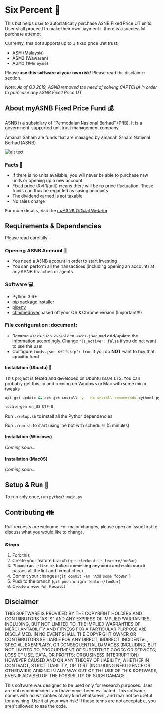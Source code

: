 # Six Percent :money_with_wings:

This bot helps user to automatically purchase ASNB Fixed Price UT units. User shall proceed to make their own payment if there is a successful purchase attempt.

Currently, this bot supports up to 3 fixed price unit trust:

- ASM (Malaysia)
- ASM2 (Wawasan)
- ASM3 (1Malaysia)

Please **use this software at your own risk**!
Please read the disclaimer section.

_Note: As of Q3 2019, ASNB removed the need of solving CAPTCHA in order to purchase any ASNB Fixed Price UT_

## About myASNB Fixed Price Fund :moneybag:

ASNB is a subsidiary of “Permodalan Nasional Berhad” (PNB). It is a government-supported unit trust management company.

Amanah Saham are funds that are managed by Amanah Saham National Berhad (ASNB)

![alt text](https://i.imgur.com/LCB8Soo.jpg)

### Facts :newspaper:

- If there is no units available, you will never be able to purchase new units or opening up a new account
- Fixed price (RM 1/unit) means there will be no price fluctuation. These funds can thus be regarded as saving accounts
- The dividend earned is not taxable
- No sales charge

For more details, visit the [myASNB Official Website](https://www.myasnb.com.my/)

## Requirements & Dependencies

Please read carefully.

### Opening ASNB Account :closed_lock_with_key:

- You need a ASNB account in order to start investing
- You can perform all the transactions (including opening an account) at any ASNB branches or agents

### Software :computer:

- Python 3.6+
- [pip](https://pip.pypa.io/en/stable/) package installer
- [pipenv](https://pypi.org/project/pipenv/)
- [chromedriver](https://chromedriver.chromium.org/downloads) based off your OS & Chrome version (Important!!!)

### File configuration :document:

- Rename `users.json.example` to `users.json` and add/update the information accordingly. Change `"is_active": false` if you do not want to use the user
- Configure `funds.json`, set `"skip": true` if you do **NOT** want to buy that specific fund

#### Installation (Ubuntu) :wrench:

This project is tested and developed on Ubuntu 18.04 LTS. You can probably get this up and running on Windows or Mac with some minor tweaks.

```bash
apt-get update && apt-get install -y --no-install-recommends python3 python3-virtualenv python3-pip chromium-chromedriver locales

locale-gen en_US.UTF-8
```

Run `./setup.sh` to install all the Python dependencies

Run `./run.sh` to start using the bot with scheduler (5 minutes)

#### Installation (Windows)

_Coming soon..._

#### Installation (MacOS)

_Coming soon..._

## Setup & Run :nut_and_bolt:

To run only once, run `python3 main.py`

## Contributing :family:

Pull requests are welcome. For major changes, please open an issue first to discuss what you would like to change.

### Steps

1. Fork this
2. Create your feature branch (`git checkout -b feature/fooBar`)
3. Please run `./lint.sh` before commiting any code and make sure it passes all the lint and format check
4. Commit your changes (`git commit -am 'Add some fooBar'`)
5. Push to the branch (`git push origin feature/fooBar`)
6. Create a new Pull Request

## Disclaimer

THIS SOFTWARE IS PROVIDED BY THE COPYRIGHT HOLDERS AND CONTRIBUTORS
"AS IS" AND ANY EXPRESS OR IMPLIED WARRANTIES, INCLUDING, BUT NOT
LIMITED TO, THE IMPLIED WARRANTIES OF MERCHANTABILITY AND FITNESS FOR
A PARTICULAR PURPOSE ARE DISCLAIMED. IN NO EVENT SHALL THE COPYRIGHT
OWNER OR CONTRIBUTORS BE LIABLE FOR ANY DIRECT, INDIRECT, INCIDENTAL,
SPECIAL, EXEMPLARY, OR CONSEQUENTIAL DAMAGES (INCLUDING, BUT NOT
LIMITED TO, PROCUREMENT OF SUBSTITUTE GOODS OR SERVICES; LOSS OF USE,
DATA, OR PROFITS; OR BUSINESS INTERRUPTION) HOWEVER CAUSED AND ON ANY
THEORY OF LIABILITY, WHETHER IN CONTRACT, STRICT LIABILITY, OR TORT
(INCLUDING NEGLIGENCE OR OTHERWISE) ARISING IN ANY WAY OUT OF THE USE
OF THIS SOFTWARE, EVEN IF ADVISED OF THE POSSIBILITY OF SUCH DAMAGE.

This software was designed to be used only for research purposes.
Uses are not recommended, and have never been evaluated.
This software comes with no warranties of any kind whatsoever,
and may not be useful for anything. Use it at your own risk!
If these terms are not acceptable, you aren't allowed to use the code.
